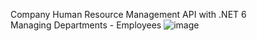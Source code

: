 Company Human Resource Management API with .NET 6\
Managing Departments - Employees
![image](https://github.com/arh98/CompanyHR/assets/64440668/d8455779-68cb-48f8-944a-9146bf6173ba)
